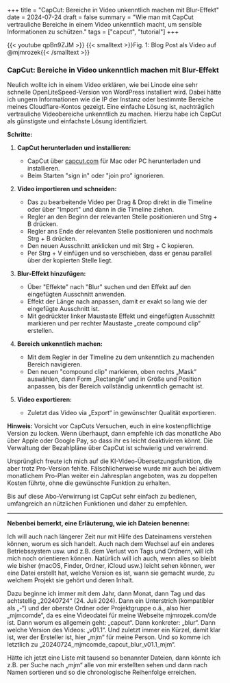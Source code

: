 +++
title = "CapCut: Bereiche in Video unkenntlich machen mit Blur-Effekt"
date = 2024-07-24
draft = false
summary = "Wie man mit CapCut vertrauliche Bereiche in einem Video unkenntlich macht, um sensible Informationen zu schützen."
tags = ["capcut", "tutorial"]
+++

{{< youtube qpBn9ZJM >}}
{{< smalltext >}}Fig. 1: Blog Post als Video auf @mjmrozek{{< /smalltext >}} 

### CapCut: Bereiche in Video unkenntlich machen mit Blur-Effekt

Neulich wollte ich in einem Video erklären, wie bei Linode eine sehr schnelle OpenLiteSpeed-Version von WordPress installiert wird. Dabei hätte ich ungern Informationen wie die IP der Instanz oder bestimmte Bereiche meines Cloudflare-Kontos gezeigt. Eine einfache Lösung ist, nachträglich vertrauliche Videobereiche unkenntlich zu machen. Hierzu habe ich CapCut als günstigste und einfachste Lösung identifiziert.

**Schritte:**

1. **CapCut herunterladen und installieren:**
   - CapCut über [capcut.com](https://www.capcut.com) für Mac oder PC herunterladen und installieren.
   - Beim Starten "sign in" oder "join pro" ignorieren.

2. **Video importieren und schneiden:**
   - Das zu bearbeitende Video per Drag & Drop direkt in die Timeline oder über "Import" und dann in die Timeline ziehen.
   - Regler an den Beginn der relevanten Stelle positionieren und Strg + B drücken.
   - Regler ans Ende der relevanten Stelle positionieren und nochmals Strg + B drücken.
   - Den neuen Ausschnitt anklicken und mit Strg + C kopieren.
   - Per Strg + V einfügen und so verschieben, dass er genau parallel über der kopierten Stelle liegt.

3. **Blur-Effekt hinzufügen:**
   - Über "Effekte" nach "Blur" suchen und den Effekt auf den eingefügten Ausschnitt anwenden.
   - Effekt der Länge nach anpassen, damit er exakt so lang wie der eingefügte Ausschnitt ist.
   - Mit gedrückter linker Maustaste Effekt und eingefügten Ausschnitt markieren und per rechter Maustaste „create compound clip“ erstellen.

4. **Bereich unkenntlich machen:**
   - Mit dem Regler in der Timeline zu dem unkenntlich zu machenden Bereich navigieren.
   - Den neuen "compound clip" markieren, oben rechts „Mask“ auswählen, dann Form „Rectangle“ und in Größe und Position anpassen, bis der Bereich vollständig unkenntlich gemacht ist.

5. **Video exportieren:**
   - Zuletzt das Video via „Export“ in gewünschter Qualität exportieren.

**Hinweis:**
Vorsicht vor CapCuts Versuchen, euch in eine kostenpflichtige Version zu locken. Wenn überhaupt, dann empfehle ich das monatliche Abo über Apple oder Google Pay, so dass ihr es leicht deaktivieren könnt. Die Verwaltung der Bezahlpläne über CapCut ist schwierig und verwirrend.

Ursprünglich freute ich mich auf die KI-Video-Übersetzungsfunktion, die aber trotz Pro-Version fehlte. Fälschlicherweise wurde mir auch bei aktivem monatlichem Pro-Plan weiter ein Jahresplan angeboten, was zu doppelten Kosten führte, ohne die gewünschte Funktion zu erhalten. 

Bis auf diese Abo-Verwirrung ist CapCut sehr einfach zu bedienen, umfangreich an nützlichen Funktionen und daher zu empfehlen.

---

**Nebenbei bemerkt, eine Erläuterung, wie ich Dateien benenne:**

Ich will auch nach längerer Zeit nur mit Hilfe des Dateinamens verstehen können, worum es sich handelt. Auch nach dem Wechsel auf ein anderes Betriebssystem usw. und z.B. dem Verlust von Tags und Ordnern, will ich mich noch orientieren können. Natürlich will ich auch, wenn alles so bleibt wie bisher (macOS, Finder, Ordner, iCloud usw.) leicht sehen können, wer eine Datei erstellt hat, welche Version es ist, wann sie gemacht wurde, zu welchem Projekt sie gehört und deren Inhalt.

Dazu beginne ich immer mit dem Jahr, dann Monat, dann Tag und das achtstellig „20240724“ (24. Juli 2024). Dann ein Unterstrich (kompatibler als „-“) und der oberste Ordner oder Projektgruppe o.ä., also hier „mjmcomde“, da es eine Videodatei für meine Webseite mjmrozek.com/de ist. Dann worum es allgemein geht: „capcut“. Dann konkreter: „blur“. Dann welche Version des Videos: „v01.1“. Und zuletzt immer ein Kürzel, damit klar ist, wer der Ersteller ist, hier „mjm“ für meine Person. Und so komme ich letztlich zu „20240724_mjmcomde_capcut_blur_v01.1_mjm“.

Hätte ich jetzt eine Liste mit tausend so benannter Dateien, dann könnte ich z.B. per Suche nach „mjm“ alle von mir erstellten sehen und dann nach Namen sortieren und so die chronologische Reihenfolge erreichen.

